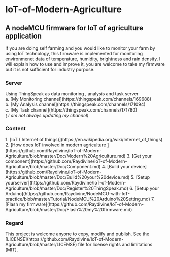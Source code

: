 <h1>IoT-of-Modern-Agriculture</h1>

<h2>A nodeMCU firmware for IoT of agriculture application</h2>
If you are doing self farming and you would like to monitor your farm by using IoT technology, this firmware is implemented for monitoring environmenet data of temperature, humidity, brightness and rain density. I will explain how to use and improve it, you are welcome to take my firmware but it is not sufficient for industry purpose.  

<h3>Server</h3>
Using ThingSpeak as data monitoring , analysis and task server <br/>
a. [My Monitoring channel](https://thingspeak.com/channels/169688) <br/>
b. [My Analysis channel](https://thingspeak.com/channels/171094)  <br/>
c. [My Task channel](https://thingspeak.com/channels/171780)  <br/>
<i>( I am not always updating my channel)</i>
<h3>Content</h3>
1. [IoT ( Internet of things)](https://en.wikipedia.org/wiki/Internet_of_things)
2. [How does IoT involved in modern agriculture ](https://github.com/Raydivine/IoT-of-Modern-Agriculture/blob/master/Doc/Modern%20Agriculture.md)
3. [Get your component](https://github.com/Raydivine/IoT-of-Modern-Agriculture/blob/master/Doc/Component.md)
4. [Build your device](https://github.com/Raydivine/IoT-of-Modern-Agriculture/blob/master/Doc/Build%20your%20device.md)
5. [Setup yourserver](https://github.com/Raydivine/IoT-of-Modern-Agriculture/blob/master/Doc/Register%20ThingSpeak.md)
6. [Setup your Arduino](https://github.com/Raydivine/NodeMCU-with-IoT-practice/blob/master/Tutorial/NodeMCU%20Arduino%20Setting.md)
7. [Flash my firmware](https://github.com/Raydivine/IoT-of-Modern-Agriculture/blob/master/Doc/Flash%20my%20firmware.md)

<h3>Regard</h3>
This project is welcome anyone to copy, modify and publish.
See the [LICENSE](https://github.com/Raydivine/IoT-of-Modern-Agriculture/blob/master/LICENSE) file for license rights and limitations (MIT).

